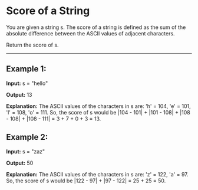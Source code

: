 # Score of a String

You are given a string s. The score of a string is defined as the sum of the absolute difference between the ASCII values of adjacent characters.

Return the score of s.

---

## Example 1:

**Input:** s = "hello"

**Output:** 13

**Explanation:** The ASCII values of the characters in s are: 'h' = 104, 'e' = 101, 'l' = 108, 'o' = 111. So, the score of s would be |104 - 101| + |101 - 108| + |108 - 108| + |108 - 111| = 3 + 7 + 0 + 3 = 13.


## Example 2:

**Input:** s = "zaz"

**Output:** 50

**Explanation:** The ASCII values of the characters in s are: 'z' = 122, 'a' = 97. So, the score of s would be |122 - 97| + |97 - 122| = 25 + 25 = 50.